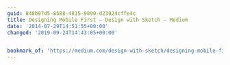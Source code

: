 ```yaml
---
guid: 848b97d5-8588-4815-9090-d23924cffe4c
title: Designing Mobile First — Design with Sketch — Medium
date: '2014-07-29T14:51:55+00:00'
changed: '2019-09-24T14:43:05+00:00'


bookmark_of: 'https://medium.com/design-with-sketch/designing-mobile-first-a082d2b4a4c8'
---
```




